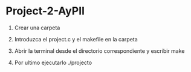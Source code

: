 # Project-2-AyPII

1. Crear una carpeta

2. Introduzca el project.c y el makefile en la carpeta

3. Abrir la terminal desde el directorio correspondiente y escribir make

4. Por ultimo ejecutarlo ./projecto
